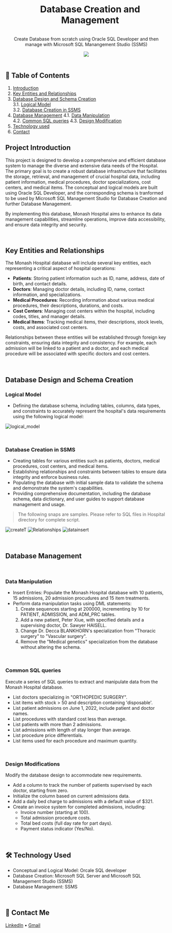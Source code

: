 <div align="center">
  
  <div id="user-content-toc">
    <ul>
      <summary><h1 style="display: inline-block;"> Database Creation and Management</h1></summary>
    </ul>
  </div>
  
  <p>Create Database from scratch using Oracle SQL Developer and then manage with Microsoft SQL Manangement Studio (SSMS)</p>

  <a href="#">
    <img src="https://github.com/IrisWangAU/Database_SQL/blob/main/Hospital/assets/LogicalModel.PNG">
  </a>

  
</div>
<br>

## 📝 Table of Contents
1. [Introduction](#introduction)
2. [Key Entities and Relationships](#relationship)
3. [Database Design and Schema Creation](#db-create)  
  3.1. [Logical Model](#logical-model)  
  3.2. [Database Creation in SSMS](#ssms-db)  
4. [Database Management](#db-manage)
  4.1. [Data Manipulation](#db-manipulation)  
  4.2. [Common SQL queries](#db-queries) 
  4.3. [Design Modification](#db-mod) 
5. [Technology used](#technology)
6. [Contact](#contact)


<a name="introduction"></a>
## Project Introduction

This project is designed to develop a comprehensive and efficient database system to manage the diverse and extensive data needs of the Hospital. The primary goal is to create a robust database infrastructure that facilitates the storage, retrieval, and management of crucial hospital data, including patient information, medical procedures, doctor specializations, cost centers, and medical items. The conceptual and logical models are built using Oracle SQL Developer, and the corresponding schema is tranformed to be used by Microsoft SQL Management Studio for Database Creation and further Database Management.

By implementing this database, Monash Hospital aims to enhance its data management capabilities, streamline operations, improve data accessibility, and ensure data integrity and security.

<br>

<a name="#relationship"></a>
## Key Entities and Relationships

The Monash Hospital database will include several key entities, each representing a critical aspect of hospital operations:

- **Patients**: Storing patient information such as ID, name, address, date of birth, and contact details.
- **Doctors**: Managing doctor details, including ID, name, contact information, and specializations.
- **Medical Procedures**: Recording information about various medical procedures, their descriptions, durations, and costs.
- **Cost Centers**: Managing cost centers within the hospital, including codes, titles, and manager details.
- **Medical Items**: Tracking medical items, their descriptions, stock levels, costs, and associated cost centers.

Relationships between these entities will be established through foreign key constraints, ensuring data integrity and consistency. For example, each admission will be linked to a patient and a doctor, and each medical procedure will be associated with specific doctors and cost centers.

<br>

<a name="db-create"></a>
## Database Design and Schema Creation

<a name="db-create"></a>
### Logical Model
- Defining the database schema, including tables, columns, data types, and constraints to accurately represent the hospital's data requirements using the following logical model:

![logical_model](https://github.com/IrisWangAU/Database_SQL/blob/main/Hospital/assets/LogicalModel.PNG)

<br>

<a name="ssms-db"></a>
### Database Creation in SSMS
- Creating tables for various entities such as patients, doctors, medical procedures, cost centers, and medical items.
- Establishing relationships and constraints between tables to ensure data integrity and enforce business rules.
- Populating the database with initial sample data to validate the schema and demonstrate the system's capabilities.
- Providing comprehensive documentation, including the database schema, data dictionary, and user guides to support database management and usage.

> The following snaps are samples. Please refer to SQL files in Hospital directory for complete script.

![createT](https://github.com/IrisWangAU/Database_SQL/blob/main/Hospital/assets/createT.PNG)
![Relationships](https://github.com/IrisWangAU/Database_SQL/blob/main/Hospital/assets/relationship.PNG)
![datainsert](https://github.com/IrisWangAU/Database_SQL/blob/main/Hospital/assets/datainsert.PNG)

<br>

<a name="db-manage"></a>
## Database Management

<br>

<a name="db-manipulation"></a>
### Data Manipulation
- Insert Entries: Populate the Monash Hospital database with 10 patients, 15 admissions, 20 admission procudures and 15 item treatments.
- Perform data manipulation tasks using DML statements:
  1. Create sequences starting at 200000, incrementing by 10 for PATIENT, ADMISSION, and ADM_PRC tables.
  2. Add a new patient, Peter Xiue, with specified details and a supervising doctor, Dr. Sawyer HAISELL.
  3. Change Dr. Decca BLANKHORN's specialization from "Thoracic surgery" to "Vascular surgery".
  4. Remove the "Medical genetics" specialization from the database without altering the schema.

<br>

<a name="db-queries"></a>
### Common SQL queries
Execute a series of SQL queries to extract and manipulate data from the Monash Hospital database.
- List doctors specializing in "ORTHOPEDIC SURGERY".
- List items with stock > 50 and description containing 'disposable'.
- List patient admissions on June 1, 2022, include patient and doctor names.
- List procedures with standard cost less than average.
- List patients with more than 2 admissions.
- List admissions with length of stay longer than average.
- List procedure price differentials.
- List items used for each procedure and maximum quantity.

<br>

<a name="#db-mod"></a>
### Design Modifications
Modify the database design to accommodate new requirements.
- Add a column to track the number of patients supervised by each doctor, starting from zero.
- Initialize the column based on current admissions data.
- Add a daily bed charge to admissions with a default value of $321.
- Create an invoice system for completed admissions, including:
  - Invoice number (starting at 100).
  - Total admission procedure costs.
  - Total bed costs (full day rate for part days).
  - Payment status indicator (Yes/No).


<br>

<a name="technology"></a>
## 🛠️ Technology Used
- Conceptual and Logical Model: Orcale SQL developer
- Database Creation: Microsoft SQL Server and Microsoft SQL Management Studio (SSMS)
- Database Management: SSMS

<br>

<a name="contact"></a>

## 📨 Contact Me

[LinkedIn](https://www.linkedin.com/in/iriswangau/) •
[Gmail](iriswang.mel@gmail.com)


